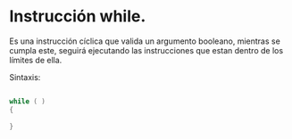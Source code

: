 # Instrucción while.

Es una instrucción cíclica que valida un argumento booleano, mientras se cumpla este, seguirá ejecutando las instrucciones que estan dentro de los límites de ella.

Sintaxis:

```C++

while ( )
{
   
}

```
